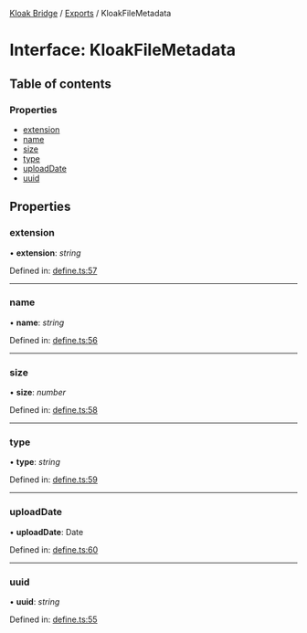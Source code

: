 [Kloak Bridge](../README.md) / [Exports](../modules.md) / KloakFileMetadata

# Interface: KloakFileMetadata

## Table of contents

### Properties

- [extension](kloakfilemetadata.md#extension)
- [name](kloakfilemetadata.md#name)
- [size](kloakfilemetadata.md#size)
- [type](kloakfilemetadata.md#type)
- [uploadDate](kloakfilemetadata.md#uploaddate)
- [uuid](kloakfilemetadata.md#uuid)

## Properties

### extension

• **extension**: *string*

Defined in: [define.ts:57](https://github.com/CoNET-project/kloak-bridge/blob/8b4497c/src/define.ts#L57)

___

### name

• **name**: *string*

Defined in: [define.ts:56](https://github.com/CoNET-project/kloak-bridge/blob/8b4497c/src/define.ts#L56)

___

### size

• **size**: *number*

Defined in: [define.ts:58](https://github.com/CoNET-project/kloak-bridge/blob/8b4497c/src/define.ts#L58)

___

### type

• **type**: *string*

Defined in: [define.ts:59](https://github.com/CoNET-project/kloak-bridge/blob/8b4497c/src/define.ts#L59)

___

### uploadDate

• **uploadDate**: Date

Defined in: [define.ts:60](https://github.com/CoNET-project/kloak-bridge/blob/8b4497c/src/define.ts#L60)

___

### uuid

• **uuid**: *string*

Defined in: [define.ts:55](https://github.com/CoNET-project/kloak-bridge/blob/8b4497c/src/define.ts#L55)
